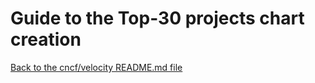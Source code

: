 # Guide to the Top-30 projects chart creation

[Back to the cncf/velocity README.md file](docs/cncf_chart_creation.md)